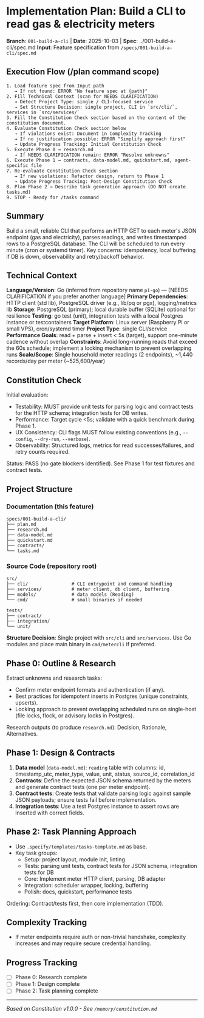 # Implementation Plan: Build a CLI to read gas & electricity meters

**Branch**: `001-build-a-cli` | **Date**: 2025-10-03 | **Spec**: ../001-build-a-cli/spec.md
**Input**: Feature specification from `/specs/001-build-a-cli/spec.md`

## Execution Flow (/plan command scope)

```
1. Load feature spec from Input path
   → If not found: ERROR "No feature spec at {path}"
2. Fill Technical Context (scan for NEEDS CLARIFICATION)
   → Detect Project Type: single / CLI-focused service
   → Set Structure Decision: single project, CLI in `src/cli/`, services in `src/services/`
3. Fill the Constitution Check section based on the content of the constitution document.
4. Evaluate Constitution Check section below
   → If violations exist: Document in Complexity Tracking
   → If no justification possible: ERROR "Simplify approach first"
   → Update Progress Tracking: Initial Constitution Check
5. Execute Phase 0 → research.md
   → If NEEDS CLARIFICATION remain: ERROR "Resolve unknowns"
6. Execute Phase 1 → contracts, data-model.md, quickstart.md, agent-specific file
7. Re-evaluate Constitution Check section
   → If new violations: Refactor design, return to Phase 1
   → Update Progress Tracking: Post-Design Constitution Check
8. Plan Phase 2 → Describe task generation approach (DO NOT create tasks.md)
9. STOP - Ready for /tasks command
```

## Summary

Build a small, reliable CLI that performs an HTTP GET to each meter's JSON
endpoint (gas and electricity), parses readings, and writes timestamped rows to
a PostgreSQL database. The CLI will be scheduled to run every minute (cron or
systemd timer). Key concerns: idempotency, local buffering if DB is down,
observability and retry/backoff behavior.

## Technical Context

**Language/Version**: Go (inferred from repository name `p1-go`) — [NEEDS CLARIFICATION if you prefer another language]
**Primary Dependencies**: HTTP client (std lib), PostgreSQL driver (e.g., lib/pq or pgx), logging/metrics lib
**Storage**: PostgreSQL (primary); local durable buffer (SQLite) optional for resilience
**Testing**: go test (unit), integration tests with a local Postgres instance or testcontainers
**Target Platform**: Linux server (Raspberry Pi or small VPS), cron/systemd timer
**Project Type**: single CLI/service
**Performance Goals**: read + parse + insert < 5s (target), support one-minute cadence without overlap
**Constraints**: Avoid long-running reads that exceed the 60s schedule; implement a locking mechanism to prevent overlapping runs
**Scale/Scope**: Single household meter readings (2 endpoints), ~1,440 records/day per meter (~525,600/year)

## Constitution Check

Initial evaluation:

- Testability: MUST provide unit tests for parsing logic and contract tests for the HTTP schema; integration tests for DB writes.
- Performance: Target cycle <5s; validate with a quick benchmark during Phase 1.
- UX Consistency: CLI flags MUST follow existing conventions (e.g., `--config`, `--dry-run`, `--verbose`).
- Observability: Structured logs, metrics for read successes/failures, and retry counts required.

Status: PASS (no gate blockers identified). See Phase 1 for test fixtures and contract tests.

## Project Structure

### Documentation (this feature)

```
specs/001-build-a-cli/
├── plan.md
├── research.md
├── data-model.md
├── quickstart.md
├── contracts/
└── tasks.md
```

### Source Code (repository root)

```
src/
├── cli/                # CLI entrypoint and command handling
├── services/           # meter client, db client, buffering
├── models/             # data models (Reading)
└── cmd/                # small binaries if needed

tests/
├── contract/
├── integration/
└── unit/
```

**Structure Decision**: Single project with `src/cli` and `src/services`. Use Go modules and place main binary in `cmd/metercli` if preferred.

## Phase 0: Outline & Research

Extract unknowns and research tasks:

- Confirm meter endpoint formats and authentication (if any).
- Best practices for idempotent inserts in Postgres (unique constraints, upserts).
- Locking approach to prevent overlapping scheduled runs on single-host (file locks, flock, or advisory locks in Postgres).

Research outputs (to produce `research.md`): Decision, Rationale, Alternatives.

## Phase 1: Design & Contracts

1. **Data model** (`data-model.md`): `reading` table with columns: id,
   timestamp_utc, meter_type, value, unit, status, source_id, correlation_id
2. **Contracts**: Define the expected JSON schema returned by the meters and
   generate contract tests (one per meter endpoint).
3. **Contract tests**: Create tests that validate parsing logic against sample
   JSON payloads; ensure tests fail before implementation.
4. **Integration tests**: Use a test Postgres instance to assert rows are
   inserted with correct fields.

## Phase 2: Task Planning Approach

- Use `.specify/templates/tasks-template.md` as base.
- Key task groups:
  - Setup: project layout, module init, linting
  - Tests: parsing unit tests, contract tests for JSON schema, integration tests for DB
  - Core: Implement meter HTTP client, parsing, DB adapter
  - Integration: scheduler wrapper, locking, buffering
  - Polish: docs, quickstart, performance tests

Ordering: Contract/tests first, then core implementation (TDD).

## Complexity Tracking

- If meter endpoints require auth or non-trivial handshake, complexity increases and may require secure credential handling.

## Progress Tracking

- [ ] Phase 0: Research complete
- [ ] Phase 1: Design complete
- [ ] Phase 2: Task planning complete

---

_Based on Constitution v1.0.0 - See `/memory/constitution.md`_
